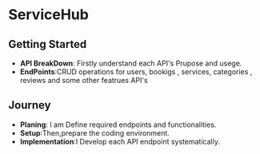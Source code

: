 # **ServiceHub**

## Getting Started
- **API BreakDown**: Firstly understand each API's Prupose and usege.
- **EndPoints**:CRUD operations for users, bookigs , services, categories , reviews and some other featrues API's

## Journey
- **Planing**: I am Define required endpoints and functionalities.
- **Setup**:Then,prepare the coding environment.
- **Implementation**:I Develop each API endpoint systematically.
